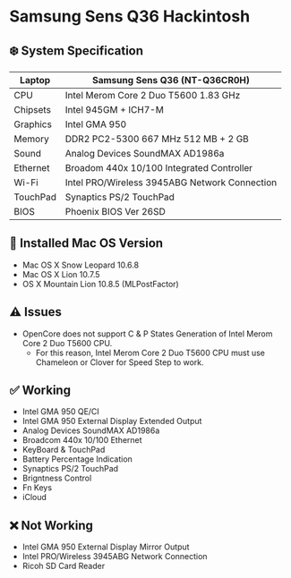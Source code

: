 # Samsung Sens Q36 Hackintosh

## ❄️ System Specification
| Laptop | Samsung Sens Q36 (NT-Q36CR0H) |
| - | - |
| CPU | Intel Merom Core 2 Duo T5600 1.83 GHz |
| Chipsets | Intel 945GM + ICH7-M |
| Graphics | Intel GMA 950 |
| Memory | DDR2 PC2-5300 667 MHz 512 MB + 2 GB |
| Sound | Analog Devices SoundMAX AD1986a |
| Ethernet | Broadom 440x 10/100 Integrated Controller |
| Wi-Fi | Intel PRO/Wireless 3945ABG Network Connection |
| TouchPad | Synaptics PS/2 TouchPad |
| BIOS | Phoenix BIOS Ver 26SD |

## 🍃 Installed Mac OS Version
- Mac OS X Snow Leopard 10.6.8
- Mac OS X Lion 10.7.5
- OS X Mountain Lion 10.8.5 (MLPostFactor)

## ⚠️ Issues
- OpenCore does not support C & P States Generation of Intel Merom Core 2 Duo T5600 CPU.
  - For this reason, Intel Merom Core 2 Duo T5600 CPU must use Chameleon or Clover for Speed Step to work.

## ✅ Working
- Intel GMA 950 QE/CI
- Intel GMA 950 External Display Extended Output
- Analog Devices SoundMAX AD1986a
- Broadcom 440x 10/100 Ethernet
- KeyBoard & TouchPad
- Battery Percentage Indication
- Synaptics PS/2 TouchPad
- Brigntness Control
- Fn Keys
- iCloud

## ❌ Not Working
- Intel GMA 950 External Display Mirror Output
- Intel PRO/Wireless 3945ABG Network Connection
- Ricoh SD Card Reader
